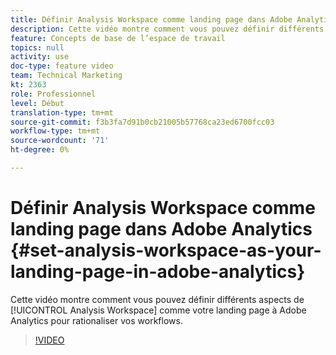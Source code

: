 ```yaml
---
title: Définir Analysis Workspace comme landing page dans Adobe Analytics
description: Cette vidéo montre comment vous pouvez définir différents aspects de l'Analysis Workspace comme votre landing page à Adobe Analytics pour rationaliser vos workflows.
feature: Concepts de base de l’espace de travail
topics: null
activity: use
doc-type: feature video
team: Technical Marketing
kt: 2363
role: Professionnel
level: Début
translation-type: tm+mt
source-git-commit: f3b3fa7d91b0cb21005b57768ca23ed6700fcc03
workflow-type: tm+mt
source-wordcount: '71'
ht-degree: 0%

---
```



# Définir Analysis Workspace comme landing page dans Adobe Analytics {#set-analysis-workspace-as-your-landing-page-in-adobe-analytics}

Cette vidéo montre comment vous pouvez définir différents aspects de [!UICONTROL Analysis Workspace] comme votre landing page à Adobe Analytics pour rationaliser vos workflows.

>[!VIDEO](https://video.tv.adobe.com/v/25459/?quality=12)
